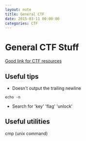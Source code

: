 ```yaml
---
layout: note
title: General CTF
date: 2015-03-11 00:00:00
categories: CTF
---
```


# General CTF Stuff

[Good link for CTF resources](https://github.com/ctfs/resources)

## Useful tips

- Doesn't output the trailing newline

```
echo -n
```

- Search for 'key' 'flag' 'unlock'

## Useful utilities
cmp (unix command)
